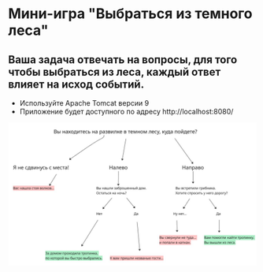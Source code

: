 # Мини-игра "Выбраться из темного леса"
## Ваша задача отвечать на вопросы, для того чтобы выбраться из леса, каждый ответ влияет на исход событий.

- Используйте Apache Tomcat версии 9
- Приложение будет доступного по адресу http://localhost:8080/

![Схема игры](схема.jpg)
